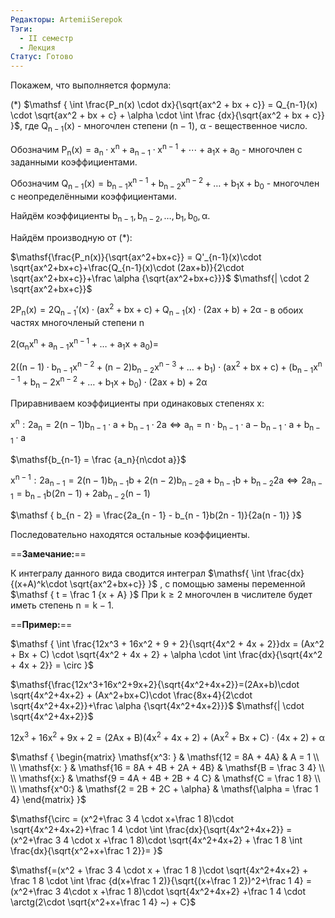 ```yaml
---
Редакторы: ArtemiiSerepok
Тэги:
  - II семестр
  - Лекция
Статус: Готово
---
```

  

Покажем, что выполняется формула:

(*) $\mathsf  
{  
\int \frac{P_n(x) \cdot dx}{\sqrt{ax^2 + bx + c}} = Q_{n-1}(x) \cdot \sqrt{ax^2 + bx + c} + \alpha \cdot \int \frac {dx}{\sqrt{ax^2 + bx + c}}  
}$, где $\mathsf  
{  
Q_{n - 1}(x)  
}$ - многочлен степени $\mathsf {(n - 1)}$, $\mathsf  
{  
\alpha  
}$ - вещественное число.

Обозначим $\mathsf{P_n(x)=a_n\cdot x^n+a_{n-1}\cdot x^{n-1}+\cdots+a_1x+a_0}$ - многочлен с заданными коэффициентами.

Обозначим $\mathsf  
{  
Q_{n - 1}(x) = b_{n - 1}x^{n - 1} + b_{n - 2}x^{n - 2} + \ldots + b_{1}x + b_0  
}$ - многочлен с неопределёнными коэффициентами.

Найдём коэффициенты $\mathsf  
{  
b_{n - 1}, b_{n - 2}, \ldots, b_1, b_0, \alpha  
}$.

Найдём производную от (*):

$\mathsf{\frac{P_n(x)}{\sqrt{ax^2+bx+c}} = Q'_{n-1}(x)\cdot \sqrt{ax^2+bx+c}+\frac{Q_{n-1}(x)\cdot (2ax+b)}{2\cdot \sqrt{ax^2+bx+c}}+\frac \alpha {\sqrt{ax^2+bx+c}}}$ $\mathsf{| \cdot 2 \sqrt{ax^2+bx+c}}$

$\mathsf  
{  
2P_n(x) = 2Q_{n - 1}'(x) \cdot (ax^2 + bx + c) + Q_{n -1}(x) \cdot (2ax + b) + 2\alpha  
}$ - в обоих частях многочленый степени $\mathsf n$

$\mathsf  
{  
2(\alpha_nx^{n} + a_{n - 1}x^{n - 1} + \ldots + a_1x + a_0) =  
}$

$\mathsf  
{  
2((n - 1) \cdot b_{n - 1}x^{n - 2} + (n - 2) b_{n - 2} x^{n - 3} + \ldots + b_1) \cdot(ax^2 + bx + c) + (b_{n - 1}x^{n - 1} + b_n - 2 x^{n - 2} + \ldots + b_1x + b_0)\cdot(2ax + b) + 2\alpha  
}$

Приравниваем коэффициенты при одинаковых степенях $\mathsf x$:

$\mathsf{x^n:2a_n=2(n-1)b_{n-1}\cdot a+b_{n-1}\cdot 2a \iff a_n=n\cdot b_{n-1}\cdot a-b_{n-1}\cdot a+b_{n-1}\cdot a }$

$\mathsf{b_{n-1} = \frac {a_n}{n\cdot a}}$

$\mathsf  
{  
x^{n - 1}: 2a_{n - 1} = 2(n - 1) b_{n - 1} b + 2(n - 2) b_{n - 2}a + b_{n - 1} b + b_{n - 2} 2a \iff  
2a_{n - 1} = b_{n - 1} b(2n-1) + 2ab_{n - 2}(n - 1)  
}$

$\mathsf  
{  
b_{n - 2} = \frac{2a_{n - 1} - b_{n - 1}b(2n - 1)}{2a(n - 1)}  
}$

Последовательно находятся остальные коэффициенты.

  

==**Замечание:**==

К интегралу данного вида сводится интеграл $\mathsf{  
\int \frac{dx}{(x+A)^k\cdot \sqrt{ax^2+bx+c}}  
}$ , с помощью замены переменной $\mathsf  
{  
t = \frac 1 {x + A}  
}$ При $\mathsf  
{  
k \ge 2  
}$ многочлен в числителе будет иметь степень $\mathsf  
{  
n = k - 1  
}$.

  

==**Пример:**==

$\mathsf  
{  
\int \frac{12x^3 + 16x^2 + 9 + 2}{\sqrt{4x^2 + 4x + 2}}dx = (Ax^2 + Bx + C) \cdot \sqrt{4x^2 + 4x + 2} + \alpha \cdot \int \frac{dx}{\sqrt{4x^2 + 4x + 2}} = \circ  
}$

$\mathsf{\frac{12x^3+16x^2+9x+2}{\sqrt{4x^2+4x+2}}=(2Ax+b)\cdot \sqrt{4x^2+4x+2} + (Ax^2+bx+C)\cdot \frac{8x+4}{2\cdot \sqrt{4x^2+4x+2}}+\frac \alpha {\sqrt{4x^2+4x+2}}}$ $\mathsf{| \cdot \sqrt{4x^2+4x+2}}$

$\mathsf  
{  
12x^3 + 16x^2 + 9x + 2 = (2Ax + B)(4x^2 + 4x + 2) + (Ax^2 + Bx + C) \cdot (4x + 2) + \alpha  
}$

$\mathsf  
{  
\begin{matrix}  
\mathsf{x^3: } & \mathsf{12 = 8A + 4A} & A = 1 \\ \\  
\mathsf{x: } & \mathsf{16 = 8A + 4B + 2A + 4B} & \mathsf{B = \frac 3 4} \\ \\  
\mathsf{x:} & \mathsf{9 = 4A + 4B + 2B + 4 C} & \mathsf{C = \frac 1 8} \\ \\  
\mathsf{x^0:} & \mathsf{2 = 2B + 2C + \alpha} & \mathsf{\alpha = \frac 1 4}  
\end{matrix}  
}$

  

$\mathsf{\circ = (x^2+\frac 3 4 \cdot x+\frac 1 8)\cdot \sqrt{4x^2+4x+2}+\frac 1 4 \cdot \int \frac{dx}{\sqrt{4x^2+4x+2}} = (x^2+\frac 3 4 \cdot x +\frac 1 8)\cdot \sqrt{4x^2+4x+2} + \frac 1 8 \int \frac{dx}{\sqrt{x^2+x+\frac 1 2}}= }$

$\mathsf{=(x^2 + \frac 3 4 \cdot x + \frac 1 8 )\cdot \sqrt{4x^2+4x+2} + \frac 1 8 \cdot \int \frac {d(x+\frac 1 2)}{\sqrt{(x+\frac 1 2})^2+\frac 1 4} = (x^2+\frac 3 4\cdot x +\frac 1 8)\cdot \sqrt{4x^2+4x+2} +\frac 1 4 \cdot \arctg(2\cdot \sqrt{x^2+x+\frac 1 4} ~) + C}$